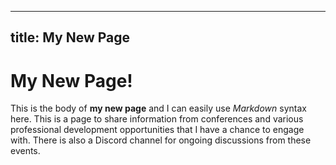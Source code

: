  ---
 title: My New Page
 ---
 # My New Page!

This is the body of **my new page** and I can easily use _Markdown_ syntax here.
This is a page to share information from conferences and various professional development opportunities that I have a chance to engage with. There is also a Discord channel for ongoing discussions from these events.
